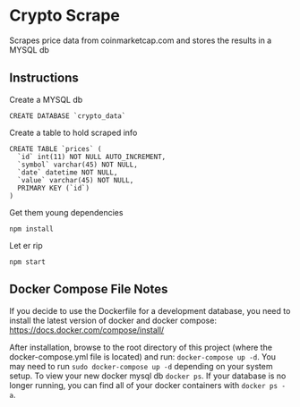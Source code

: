 # Crypto Scrape

Scrapes price data from coinmarketcap.com and stores the results in a MYSQL db

## Instructions
Create a MYSQL db

```
CREATE DATABASE `crypto_data`
```

Create a table to hold scraped info

```
CREATE TABLE `prices` (
  `id` int(11) NOT NULL AUTO_INCREMENT,
  `symbol` varchar(45) NOT NULL,
  `date` datetime NOT NULL,
  `value` varchar(45) NOT NULL,
  PRIMARY KEY (`id`)
)
```

Get them young dependencies

```
npm install
```

Let er rip

```
npm start
```

## Docker Compose File Notes

If you decide to use the Dockerfile for a development database, you need to install the latest version of docker and docker compose:
https://docs.docker.com/compose/install/

After installation, browse to the root directory of this project (where the docker-compose.yml file is located) and run: `docker-compose up -d`. You may need to run `sudo docker-compose up -d` depending on your system setup. To view your new docker mysql db `docker ps`. If your database is no longer running, you can find all of your docker containers with `docker ps -a`.